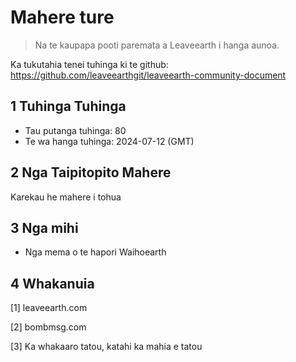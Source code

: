 # Mahere ture

>Na te kaupapa pooti paremata a Leaveearth i hanga aunoa.

Ka tukutahia tenei tuhinga ki te github: https://github.com/leaveearthgit/leaveearth-community-document

## 1 Tuhinga Tuhinga

- Tau putanga tuhinga: 80
- Te wa hanga tuhinga: 2024-07-12 (GMT)

## 2 Nga Taipitopito Mahere

Karekau he mahere i tohua

## 3 Nga mihi
* Nga mema o te hapori Waihoearth

## 4 Whakanuia
[1] leaveearth.com

[2] bombmsg.com

[3] Ka whakaaro tatou, katahi ka mahia e tatou
